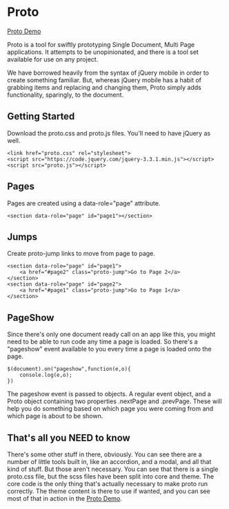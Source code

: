 # Proto

[Proto Demo](https://bronkula.github.io/apptools/proto/)

Proto is a tool for swiftly prototyping Single Document, Multi Page applications. It attempts to be unopinionated, and there is a tool set available for use on any project.

We have borrowed heavily from the syntax of jQuery mobile in order to create something familiar. But, whereas jQuery mobile has a habit of grabbing items and replacing and changing them, Proto simply adds functionality, sparingly, to the document.

## Getting Started

Download the proto.css and proto.js files. You'll need to have jQuery as well.

```
<link href="proto.css" rel="stylesheet">
<script src="https://code.jquery.com/jquery-3.3.1.min.js"></script>
<script src="proto.js"></script>
```

## Pages

Pages are created using a data-role="page" attribute.

```
<section data-role="page" id="page1"></section>
```

## Jumps

Create proto-jump links to move from page to page.

```
<section data-role="page" id="page1">
	<a href="#page2" class="proto-jump">Go to Page 2</a>
</section>
<section data-role="page" id="page2">
	<a href="#page1" class="proto-jump">Go to Page 1</a>
</section>
```

## PageShow

Since there's only one document ready call on an app like this, you might need to be able to run code any time a page is loaded. So there's a "pageshow" event available to you every time a page is loaded onto the page.

```
$(document).on("pageshow",function(e,o){
	console.log(e,o);
})
```

The pageshow event is passed to objects. A regular event object, and a Proto object containing two properties .nextPage and .prevPage. These will help you do something based on which page you were coming from and which page is about to be shown.

## That's all you NEED to know

There's some other stuff in there, obviously. You can see there are a number of little tools built in, like an accordion, and a modal, and all that kind of stuff. But those aren't necessary. You can see that there is a single proto.css file, but the scss files have been split into core and theme. The core code is the only thing that's actually necessary to make proto run correctly. The theme content is there to use if wanted, and you can see most of that in action in the [Proto Demo](https://bronkula.github.io/apptools/proto/).